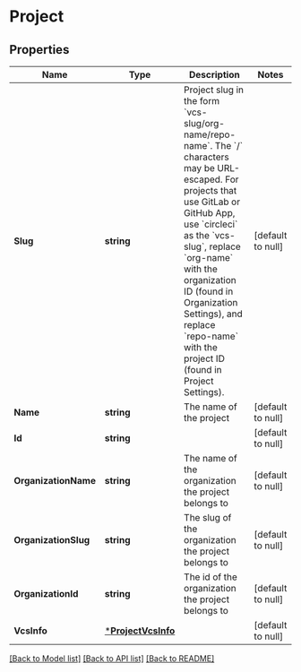 # Project

## Properties
Name | Type | Description | Notes
------------ | ------------- | ------------- | -------------
**Slug** | **string** | Project slug in the form &#x60;vcs-slug/org-name/repo-name&#x60;. The &#x60;/&#x60; characters may be URL-escaped. For projects that use GitLab or GitHub App, use &#x60;circleci&#x60; as the &#x60;vcs-slug&#x60;, replace &#x60;org-name&#x60; with the organization ID (found in Organization Settings), and replace &#x60;repo-name&#x60; with the project ID (found in Project Settings). | [default to null]
**Name** | **string** | The name of the project | [default to null]
**Id** | **string** |  | [default to null]
**OrganizationName** | **string** | The name of the organization the project belongs to | [default to null]
**OrganizationSlug** | **string** | The slug of the organization the project belongs to | [default to null]
**OrganizationId** | **string** | The id of the organization the project belongs to | [default to null]
**VcsInfo** | [***ProjectVcsInfo**](Project_vcs_info.md) |  | [default to null]

[[Back to Model list]](../README.md#documentation-for-models) [[Back to API list]](../README.md#documentation-for-api-endpoints) [[Back to README]](../README.md)

